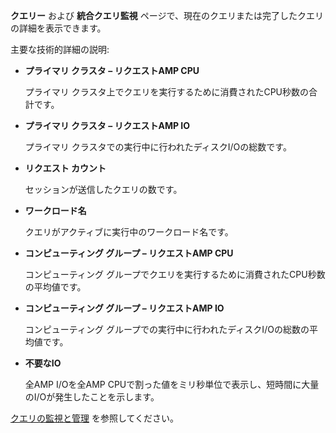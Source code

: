 **クエリー** および **統合クエリ監視** ページで、現在のクエリまたは完了したクエリの詳細を表示できます。

主要な技術的詳細の説明:

-   **プライマリ クラスタ – リクエストAMP CPU**

    プライマリ クラスタ上でクエリを実行するために消費されたCPU秒数の合計です。

-   **プライマリ クラスタ – リクエストAMP IO**

    プライマリ クラスタでの実行中に行われたディスクI/Oの総数です。

-   **リクエスト カウント**

    セッションが送信したクエリの数です。

-   **ワークロード名**

    クエリがアクティブに実行中のワークロード名です。

-   **コンピューティング グループ – リクエストAMP CPU**

    コンピューティング グループでクエリを実行するために消費されたCPU秒数の平均値です。

-   **コンピューティング グループ – リクエストAMP IO**

    コンピューティング グループでの実行中に行われたディスクI/Oの総数の平均値です。

-   **不要なIO**

    全AMP I/Oを全AMP CPUで割った値をミリ秒単位で表示し、短時間に大量のI/Oが発生したことを示します。

[クエリの監視と管理](https://docs.teradata.com/access/sources/dita/topic?dita:topicPath=jno1704723425644.dita) を参照してください。
